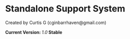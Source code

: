 <h1>Standalone Support System</h1>
<p>Created by Curtis G (cginbarrhaven@gmail.com)</p>
<b>Current Version: <i></b>1.0</i><b> Stable</b>
